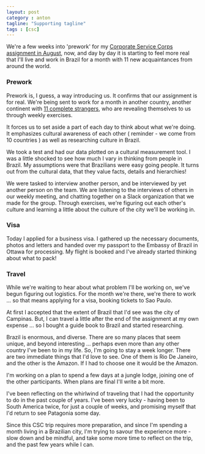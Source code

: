 ```yaml
---
layout: post
category : anton
tagline: "Supporting tagline"
tags : [csc]
---
```


We're a few weeks into 'prework' for my [Corporate Service Corps assignment in August](http://www.hickory.ca/anton/2017/04/10/corporate-service-corps), now, and day by day it is starting to feel more real that I'll live and work in Brazil for a month with 11 new acquaintances from around the world.

### Prework

Prework is, I guess, a way introducing us. It confirms that our assignment is for real. We're being sent to work for a month in another country, another continent with [11 complete strangers](http://www.hickory.ca/anton/2017/05/16/more-about-my-corporate-service-assignment), who are revealing themselves to us through weekly exercises.

It forces us to set aside a part of each day to think about what we're doing. It emphasizes cultural awareness of each other ( reminder - we come from 10 countries ) as well as researching culture in Brazil.

We took a test and had our data plotted on a cultural measurement tool. I was a little shocked to see how much I vary in thinking from people in Brazil. My assumptions were that Brazilians were easy going people. It turns out from the cultural data, that they value facts, details and hierarchies!

We were tasked to interview another person, and be interviewed by yet another person on the team. We are listening to the interviews of others in our weekly meeting, and chatting together on a Slack organization that we made for the group. Through exercises, we're figuring out each other's culture and learning a little about the culture of the city we'll be working in.

### Visa

Today I applied for a business visa. I gathered up the necessary documents, photos and letters and handed over my passport to the Embassy of Brazil in Ottawa for processing. My flight is booked and I've already started thinking about what to pack!

### Travel

While we're waiting to hear about what problem I'll be working on, we've begun figuring out logistics. For the month we're there, we're there to work ... so that means applying for a visa, booking tickets to Sao Paulo.

At first I accepted that the extent of Brazil that I'd see was the city of Campinas. But, I can travel a little after the end of the assignment at my own expense ... so I bought a guide book to Brazil and started researching.

Brazil is enormous, and diverse. There are so many places that seem unique, and beyond interesting ... perhaps even more than any other country I've been to in my life. So, I'm going to stay a week longer. There are two immediate things that I'd love to see. One of them is Rio De Janeiro, and the other is the Amazon. If I had to choose one it would be the Amazon.

I'm working on a plan to spend a few days at a jungle lodge, joining one of the other participants. When plans are final I'll write a bit more.

I've been reflecting on the whirlwind of traveling that I had the opportunity to do in the past couple of years. I've been very lucky - having been to South America twice, for just a couple of weeks, and promising myself that I'd return to see Patagonia some day.

Since this CSC trip requires more preparation, and since I'm spending a month living in a Brazilian city, I'm trying to savour the experience more - slow down and be mindful, and take some more time to reflect on the trip, and the past few years while I can.

